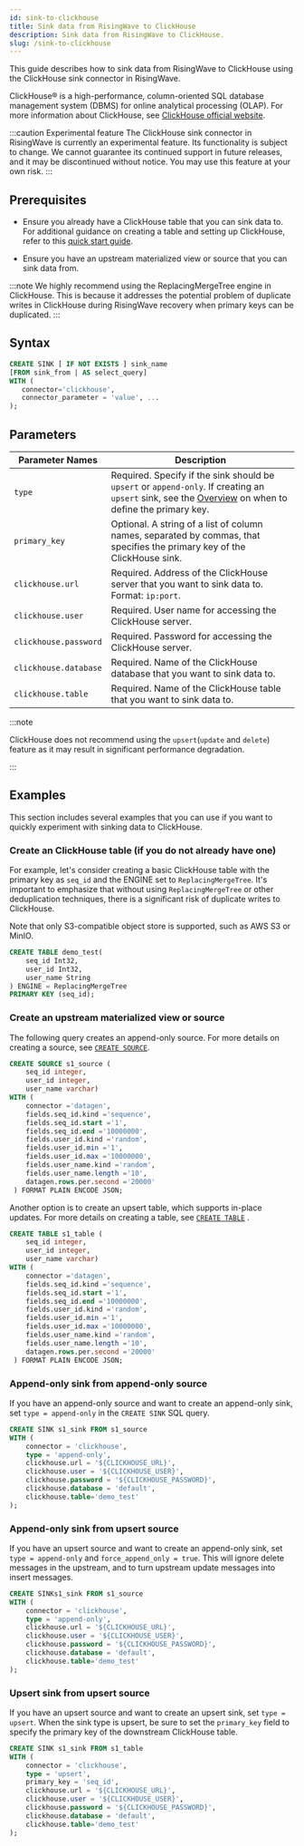 ```yaml
---
id: sink-to-clickhouse
title: Sink data from RisingWave to ClickHouse
description: Sink data from RisingWave to ClickHouse.
slug: /sink-to-clickhouse 
---
```


This guide describes how to sink data from RisingWave to ClickHouse using the ClickHouse sink connector in RisingWave.

ClickHouse® is a high-performance, column-oriented SQL database management system (DBMS) for online analytical processing (OLAP). For more information about ClickHouse, see [ClickHouse official website](https://clickhouse.com).

:::caution Experimental feature
The ClickHouse sink connector in RisingWave is currently an experimental feature. Its functionality is subject to change. We cannot guarantee its continued support in future releases, and it may be discontinued without notice. You may use this feature at your own risk.
:::

## Prerequisites

- Ensure you already have a ClickHouse table that you can sink data to.
  For additional guidance on creating a table and setting up ClickHouse, refer to this [quick start guide](https://clickhouse.com/docs/en/getting-started/quick-start).

- Ensure you have an upstream materialized view or source that you can sink data from.

:::note
We highly recommend using the ReplacingMergeTree engine in ClickHouse. This is because it addresses the potential problem of duplicate writes in ClickHouse during RisingWave recovery when primary keys can be duplicated.
:::

## Syntax

```sql
CREATE SINK [ IF NOT EXISTS ] sink_name
[FROM sink_from | AS select_query]
WITH (
   connector='clickhouse',
   connector_parameter = 'value', ...
);
```

## Parameters

| Parameter Names       | Description |
| --------------------- | ---------------------------------------------------------------------- |
| `type`                | Required. Specify if the sink should be `upsert` or `append-only`. If creating an `upsert` sink, see the [Overview](data-delivery.md) on when to define the primary key.|
| `primary_key`          | Optional. A string of a list of column names, separated by commas, that specifies the primary key of the ClickHouse sink.|
| `clickhouse.url`        | Required. Address of the ClickHouse server that you want to sink data to. Format: `ip:port`.|
| `clickhouse.user`       | Required. User name for accessing the ClickHouse server. |
| `clickhouse.password`   | Required. Password for accessing the ClickHouse server.|
| `clickhouse.database`  | Required. Name of the ClickHouse database that you want to sink data to.|
| `clickhouse.table`      | Required. Name of the ClickHouse table that you want to sink data to.|

:::note

ClickHouse does not recommend using the `upsert`(`update` and `delete`) feature as it may result in significant performance degradation.

:::

## Examples

This section includes several examples that you can use if you want to quickly experiment with sinking data to ClickHouse.

### Create an ClickHouse table (if you do not already have one)

For example, let's consider creating a basic ClickHouse table with the primary key as `seq_id` and the ENGINE set to `ReplacingMergeTree`. It's important to emphasize that without using `ReplacingMergeTree` or other deduplication techniques, there is a significant risk of duplicate writes to ClickHouse.

Note that only S3-compatible object store is supported, such as AWS S3 or MinIO.

```sql
CREATE TABLE demo_test(
    seq_id Int32,
    user_id Int32,
    user_name String
) ENGINE = ReplacingMergeTree
PRIMARY KEY (seq_id);
```

### Create an upstream materialized view or source

The following query creates an append-only source. For more details on creating a source, see [`CREATE SOURCE`](/sql/commands/sql-create-source.md).

```sql
CREATE SOURCE s1_source (
    seq_id integer,
    user_id integer,
    user_name varchar)
WITH (
    connector ='datagen',
    fields.seq_id.kind ='sequence',
    fields.seq_id.start ='1',
    fields.seq_id.end ='10000000',
    fields.user_id.kind ='random',
    fields.user_id.min ='1',
    fields.user_id.max ='10000000',
    fields.user_name.kind ='random',
    fields.user_name.length ='10',
    datagen.rows.per.second ='20000'
 ) FORMAT PLAIN ENCODE JSON;
```

Another option is to create an upsert table, which supports in-place updates. For more details on creating a table, see [`CREATE TABLE`](/sql/commands/sql-create-table.md) .

```sql
CREATE TABLE s1_table (
    seq_id integer,
    user_id integer,
    user_name varchar)
WITH (
    connector ='datagen',
    fields.seq_id.kind ='sequence',
    fields.seq_id.start ='1',
    fields.seq_id.end ='10000000',
    fields.user_id.kind ='random',
    fields.user_id.min ='1',
    fields.user_id.max ='10000000',
    fields.user_name.kind ='random',
    fields.user_name.length ='10',
    datagen.rows.per.second ='20000'
 ) FORMAT PLAIN ENCODE JSON;
```

### Append-only sink from append-only source

If you have an append-only source and want to create an append-only sink, set `type = append-only` in the `CREATE SINK` SQL query.

```sql
CREATE SINK s1_sink FROM s1_source
WITH (
    connector = 'clickhouse',
    type = 'append-only',
    clickhouse.url = '${CLICKHOUSE_URL}',
    clickhouse.user = '${CLICKHOUSE_USER}',
    clickhouse.password = '${CLICKHOUSE_PASSWORD}',
    clickhouse.database = 'default',
    clickhouse.table='demo_test'
);
```

### Append-only sink from upsert source

If you have an upsert source and want to create an append-only sink, set `type = append-only` and `force_append_only = true`. This will ignore delete messages in the upstream, and to turn upstream update messages into insert messages.

```sql
CREATE SINKs1_sink FROM s1_source
WITH (
    connector = 'clickhouse',
    type = 'append-only',
    clickhouse.url = '${CLICKHOUSE_URL}',
    clickhouse.user = '${CLICKHOUSE_USER}',
    clickhouse.password = '${CLICKHOUSE_PASSWORD}',
    clickhouse.database = 'default',
    clickhouse.table='demo_test'
);
```

### Upsert sink from upsert source

If you have an upsert source and want to create an upsert sink, set `type = upsert`. When the sink type is upsert, be sure to set the `primary_key` field to specify the primary key of the downstream ClickHouse table.

```sql
CREATE SINK s1_sink FROM s1_table
WITH (
    connector = 'clickhouse',
    type = 'upsert',
    primary_key = 'seq_id',
    clickhouse.url = '${CLICKHOUSE_URL}',
    clickhouse.user = '${CLICKHOUSE_USER}',
    clickhouse.password = '${CLICKHOUSE_PASSWORD}',
    clickhouse.database = 'default',
    clickhouse.table='demo_test'
);
```
